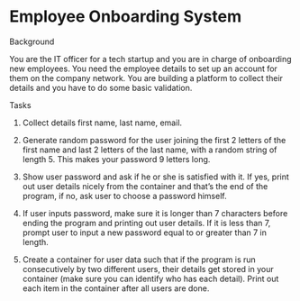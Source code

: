 # Employee Onboarding System
Background

You are the IT officer for a tech startup and you are in charge of onboarding new employees. 
You need the employee details to set up an account for them on the company network.
You are building a platform to collect their details and you have to do some basic validation.

Tasks

1. Collect details first name, last name, email.

2. Generate random password for the user joining the first 2 letters of the first name and last 2 letters of the last name,
with a random string of length 5. This makes your password 9 letters long.

3. Show user password and ask if he or she is satisfied with it. 
If yes, print out user details nicely from the container and that’s the end of the program, 
if no, ask user to choose a password himself.

4. If user inputs password, make sure it is longer than 7 characters before ending the program and printing out user details. 
If it is less than 7, prompt user to input a new password equal to or greater than 7 in length.

5. Create a container for user data such that if the program is run consecutively by two different users, 
their details get stored in your container (make sure you can identify who has each detail). 
Print out each item in the container after all users are done. 

